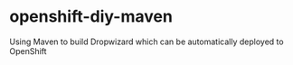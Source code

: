openshift-diy-maven
===================

Using Maven to build Dropwizard which can be automatically deployed to OpenShift
